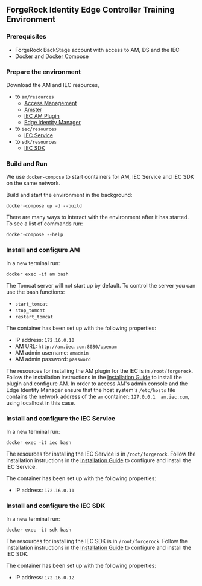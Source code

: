 ## ForgeRock Identity Edge Controller Training Environment

### Prerequisites

* ForgeRock BackStage account with access to AM, DS and the IEC
* [Docker](https://docs.docker.com/install/) and [Docker Compose](https://docs.docker.com/compose/install/)

### Prepare the environment

Download the AM and IEC resources,

* to `am/resources`
  * [Access Management](https://backstage.forgerock.com/downloads/get/familyId:am/productId:am/minorVersion:6.5/version:6.5.0/releaseType:full/distribution:war)
  * [Amster](https://backstage.forgerock.com/downloads/get/familyId:am/productId:amster/minorVersion:6.5/version:6.5.0/releaseType:full/distribution:zip)
  * [IEC AM Plugin](http://abondance.internal.forgerock.com/pkg/servers/forgerock/IEC/6.5.0/iec-am-plugin-6.5.0.tgz)
  * [Edge Identity Manager](http://abondance.internal.forgerock.com/pkg/servers/forgerock/IEC/6.5.0/edge-identity-manager-6.5.0.war)
* to `iec/resources`
  * [IEC Service](http://abondance.internal.forgerock.com/pkg/servers/forgerock/IEC/6.5.0/iec-service-linux-x86_64-lr-richos-6.5.0.tgz)
* to `sdk/resources`
  * [IEC SDK](http://abondance.internal.forgerock.com/pkg/servers/forgerock/IEC/6.5.0/iec-sdk-linux-x86_64-lr-richos-6.5.0.tgz)

### Build and Run

We use `docker-compose` to start containers for AM, IEC Service and IEC SDK on the same network.

Build and start the environment in the background:

    docker-compose up -d --build

There are many ways to interact with the environment after it has started. To see a list of commands run:

    docker-compose --help

### Install and configure AM

In a new terminal run:

    docker exec -it am bash

The Tomcat server will not start up by default. To control the server you can use the bash functions:

* `start_tomcat`
* `stop_tomcat`
* `restart_tomcat`

The container has been set up with the following properties:

* IP address: `172.16.0.10`
* AM URL: `http://am.iec.com:8080/openam`
* AM admin username: `amadmin`
* AM admin password: `password`

The resources for installing the AM plugin for the IEC is in `/root/forgerock`. Follow the installation instructions
in the [Installation Guide](../docs/iec-installation-guide.md) to install the plugin and configure AM.
In order to access AM's admin console and the Edge Identity Manager ensure that the host system's `/etc/hosts` file
contains the network address of the `am` container: `127.0.0.1	am.iec.com`, using localhost in this case.

### Install and configure the IEC Service

In a new terminal run:

    docker exec -it iec bash

The resources for installing the IEC Service is in `/root/forgerock`. Follow the installation instructions
in the [Installation Guide](../docs/iec-installation-guide.md) to configure and install the IEC Service.

The container has been set up with the following properties:

* IP address: `172.16.0.11`

### Install and configure the IEC SDK

In a new terminal run:

    docker exec -it sdk bash

The resources for installing the IEC SDK is in `/root/forgerock`. Follow the installation instructions
in the [Installation Guide](../docs/iec-installation-guide.md) to configure and install the IEC SDK.

The container has been set up with the following properties:

* IP address: `172.16.0.12`
